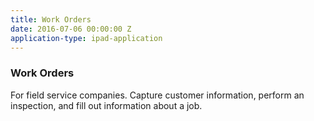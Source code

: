 ```yaml
---
title: Work Orders
date: 2016-07-06 00:00:00 Z
application-type: ipad-application
---
```


### Work Orders

For field service companies. Capture customer information, perform an inspection, and fill out information about a job.
